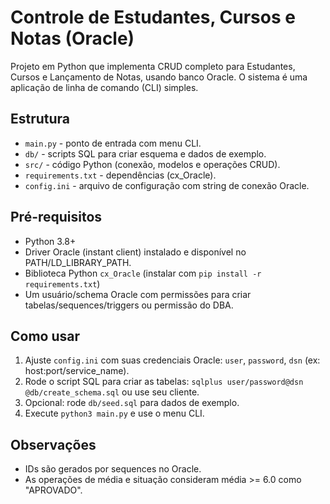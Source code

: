 # Controle de Estudantes, Cursos e Notas (Oracle)

Projeto em Python que implementa CRUD completo para Estudantes, Cursos e Lançamento de Notas,
usando banco Oracle. O sistema é uma aplicação de linha de comando (CLI) simples.

## Estrutura
- `main.py` - ponto de entrada com menu CLI.
- `db/` - scripts SQL para criar esquema e dados de exemplo.
- `src/` - código Python (conexão, modelos e operações CRUD).
- `requirements.txt` - dependências (cx_Oracle).
- `config.ini` - arquivo de configuração com string de conexão Oracle.

## Pré-requisitos
- Python 3.8+
- Driver Oracle (instant client) instalado e disponível no PATH/LD_LIBRARY_PATH.
- Biblioteca Python `cx_Oracle` (instalar com `pip install -r requirements.txt`)
- Um usuário/schema Oracle com permissões para criar tabelas/sequences/triggers ou permissão do DBA.

## Como usar
1. Ajuste `config.ini` com suas credenciais Oracle: `user`, `password`, `dsn` (ex: host:port/service_name).
2. Rode o script SQL para criar as tabelas: `sqlplus user/password@dsn @db/create_schema.sql` ou use seu cliente.
3. Opcional: rode `db/seed.sql` para dados de exemplo.
4. Execute `python3 main.py` e use o menu CLI.

## Observações
- IDs são gerados por sequences no Oracle.
- As operações de média e situação consideram média >= 6.0 como "APROVADO".


